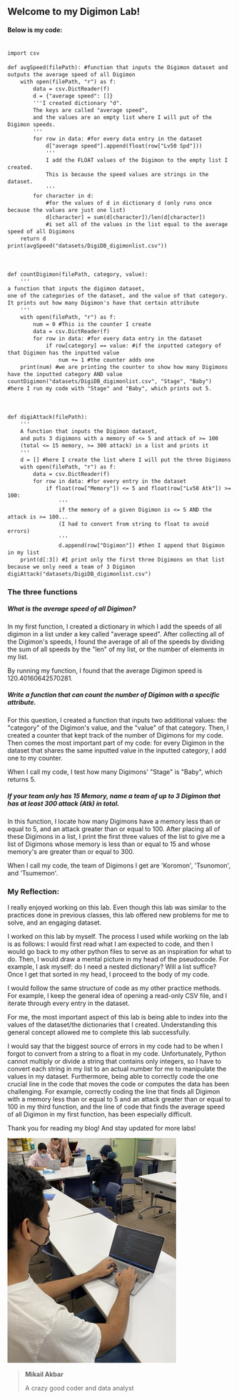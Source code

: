 ## Welcome to my Digimon Lab!

#### Below is my code:

```{python}

import csv

def avgSpeed(filePath): #function that inputs the Digimon dataset and outputs the average speed of all Digimon
    with open(filePath, "r") as f:
        data = csv.DictReader(f)
        d = {"average speed": []} 
        '''I created dictionary "d".
        The keys are called "average speed", 
        and the values are an empty list where I will put of the Digimon speeds.
        '''
        for row in data: #for every data entry in the dataset
            d["average speed"].append(float(row["Lv50 Spd"]))
            '''
            I add the FLOAT values of the Digimon to the empty list I created.
            This is because the speed values are strings in the dataset.
            '''
        for character in d: 
            #for the values of d in dictionary d (only runs once because the values are just one list)
            d[character] = sum(d[character])/len(d[character]) 
            #i set all of the values in the list equal to the average speed of all Digimons
    return d
print(avgSpeed("datasets/DigiDB_digimonlist.csv")) 



def countDigimon(filePath, category, value): 
    '''
a function that inputs the digimon dataset, 
one of the categories of the dataset, and the value of that category. 
It prints out how many Digimon's have that certain attribute
    '''
    with open(filePath, "r") as f:
        num = 0 #This is the counter I create
        data = csv.DictReader(f)
        for row in data: #for every data entry in the dataset
            if row[category] == value: #if the inputted category of that Digimon has the inputted value
                num += 1 #the counter adds one
    print(num) #we are printing the counter to show how many Digimons have the inputted category AND value
countDigimon("datasets/DigiDB_digimonlist.csv", "Stage", "Baby") 
#here I run my code with "Stage" and "Baby", which prints out 5.



def digiAttack(filePath): 
    '''
    A function that inputs the Digimon dataset,
    and puts 3 digimons with a memory of <= 5 and attack of >= 100 
    (total <= 15 memory, >= 300 attack) in a list and prints it
    '''
    d = [] #here I create the list where I will put the three Digimons
    with open(filePath, "r") as f:
        data = csv.DictReader(f)
        for row in data: #for every entry in the dataset
            if float(row["Memory"]) <= 5 and float(row["Lv50 Atk"]) >= 100:
                '''
                if the memory of a given Digimon is <= 5 AND the attack is >= 100... 
                (I had to convert from string to float to avoid errors)
                '''
                d.append(row["Digimon"]) #then I append that Digimon in my list
    print(d[:3]) #I print only the first three Digimons on that list because we only need a team of 3 Digimon
digiAttack("datasets/DigiDB_digimonlist.csv") 

```

### The three functions

##### What is the average speed of all Digimon?

In my first function, I created a dictionary in which I add the speeds of all digimon in a list under a key called "average speed". After collecting all of the Digimon's speeds, I found the average of all of the speeds by dividing the sum of all speeds by the "len" of my list, or the number of elements in my list. 

By running my function, I found that the average Digimon speed is 120.40160642570281.

##### Write a function that can count the number of Digimon with a specific attribute.

For this question, I created a function that inputs two additional values: the "category" of the Digimon's value, and the "value" of that category. Then, I created a counter that kept track of the number of Digimons for my code. Then comes the most important part of my code: for every Digimon in the dataset that shares the same inputted value in the inputted category, I add one to my counter. 

When I call my code, I test how many Digimons' "Stage" is "Baby", which returns 5. 

##### If your team only has 15 Memory, name a team of up to 3 Digimon that has at least 300 attack (Atk) in total.

In this function, I locate how many Digimons have a memory less than or equal to 5, and an attack greater than or equal to 100. After placing all of these Digimons in a list, I print the first three values of the list to give me a list of Digimons whose memory is less than or equal to 15 and whose memory's are greater than or equal to 300.

When I call my code, the team of Digimons I get are 'Koromon', 'Tsunomon', and 'Tsumemon'. 

### My Reflection:

I really enjoyed working on this lab. Even though this lab was similar to the practices done in previous classes, this lab offered new problems for me to solve, and an engaging dataset. 

I worked on this lab by myself. The process I used while working on the lab is as follows: I would first read what I am expected to code, and then I would go back to my other python files to serve as an inspiration for what to do. Then, I would draw a mental picture in my head of the pseudocode. For example, I ask myself: do I need a nested dictionary? Will a list suffice? Once I get that sorted in my head, I proceed to the body of my code. 

I would follow the same structure of code as my other practice methods. For example, I keep the general idea of opening a read-only CSV file, and I iterate through every entry in the dataset. 

For me, the most important aspect of this lab is being able to index into the values of the dataset/the dictionaries that I created. Understanding this general concept allowed me to complete this lab successfully.

I would say that the biggest source of errors in my code had to be when I forgot to convert from a string to a float in my code. Unfortunately, Python cannot multiply or divide a string that contains only integers, so I have to convert each string in my list to an actual number for me to manipulate the values in my dataset. Furthermore, being able to correctly code the one crucial line in the code that moves the code or computes the data has been challenging. For example, correctly coding the line that finds all Digimon with a memory less than or equal to 5 and an attack greater than or equal to 100 in my third function, and the line of code that finds the average speed of all Digimon in my first function, has been especially difficult. 

Thank you for reading my blog! And stay updated for more labs!

![mikail](/assets/img/IMG_0975.png)

>**Mikail Akbar**
>
>A crazy good coder and data analyst
